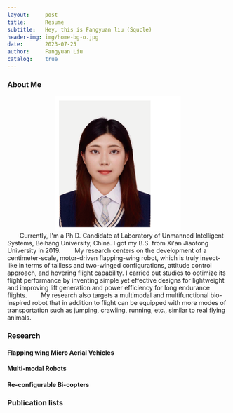 ```yaml
---
layout:     post
title:      Resume
subtitle:   Hey, this is Fangyuan liu (Squcle)
header-img: img/home-bg-o.jpg
date:       2023-07-25
author:     Fangyuan Liu
catalog:    true
---
```


### About Me
<div  align="center">
<img src="/img/photo.png" style="zoom:30%"/>
</div>
&ensp;&ensp;&ensp;&ensp;Currently, I'm a Ph.D. Candidate at Laboratory of Unmanned Intelligent Systems, Beihang University, China. I got my B.S. from Xi'an Jiaotong University in 2019.  
&ensp;&ensp;&ensp;&ensp;My research centers on the development of a centimeter-scale, motor-driven flapping-wing robot, which is truly insect-like in terms of tailless and two-winged configurations, attitude control approach, and hovering flight capability. I carried out studies to optimize its flight performance by inventing simple yet effective designs for lightweight and improving lift generation and power efficiency for long endurance flights.  
&ensp;&ensp;&ensp;&ensp;My research also targets a multimodal and multifunctional bio-inspired robot that in addition to flight can be equipped with more modes of transportation such as jumping, crawling, running, etc., similar to real flying animals.  

### Research
#### Flapping wing Micro Aerial Vehicles

#### Multi-modal Robots

#### Re-configurable Bi-copters

### Publication lists

